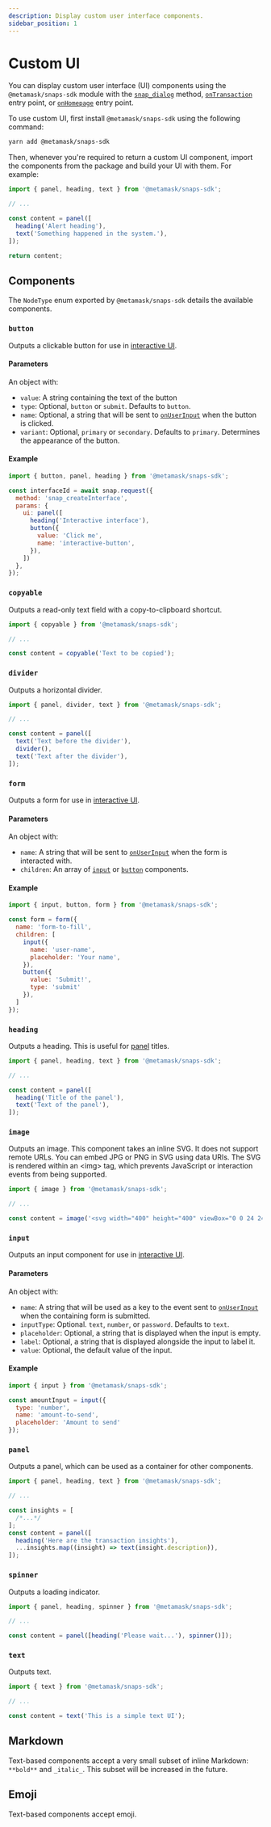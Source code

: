 ```yaml
---
description: Display custom user interface components.
sidebar_position: 1
---
```


# Custom UI

You can display custom user interface (UI) components using the `@metamask/snaps-sdk` module with the
[`snap_dialog`](../reference/snaps-api.md#snap_dialog) method,
[`onTransaction`](../reference/entry-points.md#ontransaction) entry point,
or [`onHomepage`](../reference/entry-points.md#onhomepage) entry point.

To use custom UI, first install `@metamask/snaps-sdk` using the following command:

```bash
yarn add @metamask/snaps-sdk
```

Then, whenever you're required to return a custom UI component, import the components from the
package and build your UI with them.
For example:

```javascript
import { panel, heading, text } from '@metamask/snaps-sdk';

// ...

const content = panel([
  heading('Alert heading'),
  text('Something happened in the system.'),
]);

return content;
```

## Components

The `NodeType` enum exported by `@metamask/snaps-sdk` details the available components.

### `button`

Outputs a clickable button for use in [interactive UI](./interactive-ui.md).

#### Parameters

An object with:

- `value`: A string containing the text of the button
- `type`: Optional, `button` or `submit`. Defaults to `button`.
- `name`: Optional, a string that will be sent to [`onUserInput`](../reference/entry-points.md#onuserinput) when the button is clicked.
- `variant`: Optional, `primary` or `secondary`. Defaults to `primary`. Determines the appearance of the button.

#### Example

```javascript
import { button, panel, heading } from '@metamask/snaps-sdk';

const interfaceId = await snap.request({
  method: 'snap_createInterface',
  params: {
    ui: panel([
      heading('Interactive interface'),
      button({
        value: 'Click me',
        name: 'interactive-button',
      }),
    ])
  },
});
```

### `copyable`

Outputs a read-only text field with a copy-to-clipboard shortcut.

```javascript
import { copyable } from '@metamask/snaps-sdk';

// ...

const content = copyable('Text to be copied');
```

### `divider`

Outputs a horizontal divider.

```javascript
import { panel, divider, text } from '@metamask/snaps-sdk';

// ...

const content = panel([
  text('Text before the divider'),
  divider(),
  text('Text after the divider'),
]);
```

### `form`

Outputs a form for use in [interactive UI](./interactive-ui.md).

#### Parameters

An object with:

- `name`: A string that will be sent to [`onUserInput`](../reference/entry-points.md#onuserinput) when the form is interacted with.
- `children`: An array of [`input`](#input) or [`button`](#button) components.

#### Example

```js
import { input, button, form } from '@metamask/snaps-sdk';

const form = form({
  name: 'form-to-fill',
  children: [
    input({
      name: 'user-name',
      placeholder: 'Your name',
    }),
    button({
      value: 'Submit!',
      type: 'submit'
    }),
  ]
});
```

### `heading`

Outputs a heading.
This is useful for [panel](#panel) titles.

```javascript
import { panel, heading, text } from '@metamask/snaps-sdk';

// ...

const content = panel([
  heading('Title of the panel'),
  text('Text of the panel'),
]);
```

### `image`

Outputs an image. 
This component takes an inline SVG. 
It does not support remote URLs. 
You can embed JPG or PNG in SVG using data URIs. 
The SVG is rendered within an \<img\> tag, which prevents JavaScript or interaction events from being supported.

```javascript
import { image } from '@metamask/snaps-sdk';

// ...

const content = image('<svg width="400" height="400" viewBox="0 0 24 24" xmlns="http://www.w3.org/2000/svg"><path d="m2.514 17.874 9 5c.021.011.043.016.064.026s.051.021.078.031a.892.892 0 0 0 .688 0c.027-.01.052-.019.078-.031s.043-.015.064-.026l9-5A1 1 0 0 0 22 16.9L21 7V2a1 1 0 0 0-1.625-.781L14.649 5h-5.3L4.625 1.219A1 1 0 0 0 3 2v4.9l-1 10a1 1 0 0 0 .514.974ZM5 7V4.081l3.375 2.7A1 1 0 0 0 9 7h6a1 1 0 0 0 .625-.219L19 4.079V7.1l.934 9.345L13 20.3v-2.967l1.42-.946A1.3 1.3 0 0 0 15 15.3a1.3 1.3 0 0 0-1.3-1.3h-3.4A1.3 1.3 0 0 0 9 15.3a1.3 1.3 0 0 0 .58 1.084l1.42.946v2.97l-6.94-3.855Zm3.5 6a2 2 0 1 1 2-2 2 2 0 0 1-2 2Zm5-2a2 2 0 1 1 2 2 2 2 0 0 1-2-2Z"/></svg>');
```

### `input`

Outputs an input component for use in [interactive UI](./interactive-ui.md).

#### Parameters

An object with:

- `name`: A string that will be used as a key to the event sent to [`onUserInput`](../reference/entry-points.md#onuserinput) when the containing form is submitted.
- `inputType`: Optional. `text`, `number`, or `password`. Defaults to `text`.
- `placeholder`: Optional, a string that is displayed when the input is empty.
- `label`: Optional, a string that is displayed alongside the input to label it.
- `value`: Optional, the default value of the input.

#### Example

```js
import { input } from '@metamask/snaps-sdk';

const amountInput = input({
  type: 'number',
  name: 'amount-to-send',
  placeholder: 'Amount to send'
});
```

### `panel`

Outputs a panel, which can be used as a container for other components.

```javascript
import { panel, heading, text } from '@metamask/snaps-sdk';

// ...

const insights = [
  /*...*/
];
const content = panel([
  heading('Here are the transaction insights'),
  ...insights.map((insight) => text(insight.description)),
]);
```

### `spinner`

Outputs a loading indicator.

```javascript
import { panel, heading, spinner } from '@metamask/snaps-sdk';

// ...

const content = panel([heading('Please wait...'), spinner()]);
```

### `text`

Outputs text.

```javascript
import { text } from '@metamask/snaps-sdk';

// ...

const content = text('This is a simple text UI');
```

## Markdown

Text-based components accept a very small subset of inline Markdown: `**bold**` and `_italic_`.
This subset will be increased in the future.

## Emoji

Text-based components accept emoji.
